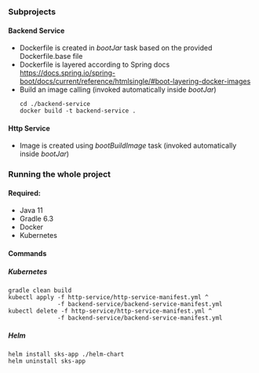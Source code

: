 ### Subprojects
#### Backend Service
- Dockerfile is created in _bootJar_ task based on the provided Dockerfile.base file
- Dockerfile is layered according to Spring docs https://docs.spring.io/spring-boot/docs/current/reference/htmlsingle/#boot-layering-docker-images
- Build an image calling (invoked automatically inside _bootJar_)
    ```
    cd ./backend-service
    docker build -t backend-service .
    ```

#### Http Service
- Image is created using _bootBuildImage_ task (invoked automatically inside _bootJar_)


### Running the whole project
#### Required:
- Java 11
- Gradle 6.3
- Docker
- Kubernetes
#### Commands
##### Kubernetes
```
gradle clean build
kubectl apply -f http-service/http-service-manifest.yml ^
              -f backend-service/backend-service-manifest.yml
kubectl delete -f http-service/http-service-manifest.yml ^
              -f backend-service/backend-service-manifest.yml
```
##### Helm
```
helm install sks-app ./helm-chart
helm uninstall sks-app
```
